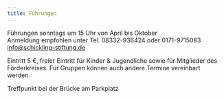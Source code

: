 ```yaml
---
title: Führungen
---
```


Führungen sonntags um 15 Uhr von April bis Oktober  
Anmeldung empfohlen unter Tel. 08332-936424 oder 0171-9715083        
info@schickling-stiftung.de

Eintritt 5 €, freier Eintritt für Kinder & Jugendliche sowie für Mitglieder des Förderkreises. Für Gruppen können auch andere Termine vereinbart werden.   

Treffpunkt bei der Brücke am Parkplatz